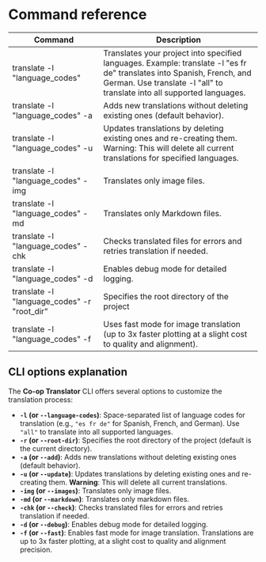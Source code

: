 # Command reference

Command                                       | Description
----------------------------------------------|-------------------------------------------------------------------------------------------------------------------------------------------------------------------------------------------------------
translate -l "language_codes"                 | Translates your project into specified languages. Example: translate -l "es fr de" translates into Spanish, French, and German. Use translate -l "all" to translate into all supported languages.
translate -l "language_codes" -a              | Adds new translations without deleting existing ones (default behavior).
translate -l "language_codes" -u              | Updates translations by deleting existing ones and re-creating them. Warning: This will delete all current translations for specified languages.
translate -l "language_codes" -img            | Translates only image files.
translate -l "language_codes" -md             | Translates only Markdown files.
translate -l "language_codes" -chk            | Checks translated files for errors and retries translation if needed.
translate -l "language_codes" -d              | Enables debug mode for detailed logging.
translate -l "language_codes" -r "root_dir"   | Specifies the root directory of the project
translate -l "language_codes" -f              | Uses fast mode for image translation (up to 3x faster plotting at a slight cost to quality and alignment).

## CLI options explanation

The **Co-op Translator** CLI offers several options to customize the translation process:

- **`-l` (or `--language-codes`)**: Space-separated list of language codes for translation (e.g., `"es fr de"` for Spanish, French, and German). Use `"all"` to translate into all supported languages.
- **`-r` (or `--root-dir`)**: Specifies the root directory of the project (default is the current directory).
- **`-a` (or `--add`)**: Adds new translations without deleting existing ones (default behavior).
- **`-u` (or `--update`)**: Updates translations by deleting existing ones and re-creating them. **Warning**: This will delete all current translations.
- **`-img` (or `--images`)**: Translates only image files.
- **`-md` (or `--markdown`)**: Translates only markdown files.
- **`-chk` (or `--check`)**: Checks translated files for errors and retries translation if needed.
- **`-d` (or `--debug`)**: Enables debug mode for detailed logging.
- **`-f` (or `--fast`)**: Enables fast mode for image translation. Translations are up to 3x faster plotting, at a slight cost to quality and alignment precision.